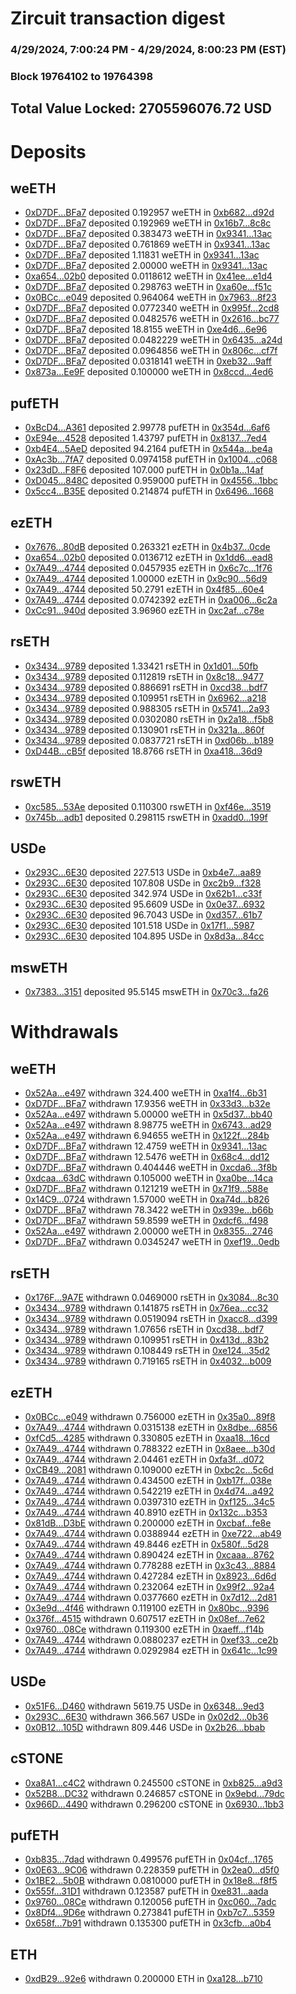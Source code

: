 # Zircuit transaction digest
### 4/29/2024, 7:00:24 PM - 4/29/2024, 8:00:23 PM (EST)
### Block 19764102 to 19764398

## Total Value Locked: 2705596076.72 USD

# Deposits
## weETH
- [0xD7DF...BFa7](https://etherscan.io/address/0xD7DF7E085214743530afF339aFC420c7c720BFa7) deposited 0.192957 weETH in [0xb682...d92d](https://etherscan.io/tx/0xD7DF7E085214743530afF339aFC420c7c720BFa7)
- [0xD7DF...BFa7](https://etherscan.io/address/0xD7DF7E085214743530afF339aFC420c7c720BFa7) deposited 0.192969 weETH in [0x16b7...8c8c](https://etherscan.io/tx/0xD7DF7E085214743530afF339aFC420c7c720BFa7)
- [0xD7DF...BFa7](https://etherscan.io/address/0xD7DF7E085214743530afF339aFC420c7c720BFa7) deposited 0.383473 weETH in [0x9341...13ac](https://etherscan.io/tx/0xD7DF7E085214743530afF339aFC420c7c720BFa7)
- [0xD7DF...BFa7](https://etherscan.io/address/0xD7DF7E085214743530afF339aFC420c7c720BFa7) deposited 0.761869 weETH in [0x9341...13ac](https://etherscan.io/tx/0xD7DF7E085214743530afF339aFC420c7c720BFa7)
- [0xD7DF...BFa7](https://etherscan.io/address/0xD7DF7E085214743530afF339aFC420c7c720BFa7) deposited 1.11831 weETH in [0x9341...13ac](https://etherscan.io/tx/0xD7DF7E085214743530afF339aFC420c7c720BFa7)
- [0xD7DF...BFa7](https://etherscan.io/address/0xD7DF7E085214743530afF339aFC420c7c720BFa7) deposited 2.00000 weETH in [0x9341...13ac](https://etherscan.io/tx/0xD7DF7E085214743530afF339aFC420c7c720BFa7)
- [0xa654...02b0](https://etherscan.io/address/0xa65495F27234F6dF1BC601D0e7D3fb95d24B02b0) deposited 0.0118612 weETH in [0x41ee...e1d4](https://etherscan.io/tx/0xa65495F27234F6dF1BC601D0e7D3fb95d24B02b0)
- [0xD7DF...BFa7](https://etherscan.io/address/0xD7DF7E085214743530afF339aFC420c7c720BFa7) deposited 0.298763 weETH in [0xa60e...f51c](https://etherscan.io/tx/0xD7DF7E085214743530afF339aFC420c7c720BFa7)
- [0x0BCc...e049](https://etherscan.io/address/0x0BCc8142Af8234bE0fA620Ef7bdef8Aa73A0e049) deposited 0.964064 weETH in [0x7963...8f23](https://etherscan.io/tx/0x0BCc8142Af8234bE0fA620Ef7bdef8Aa73A0e049)
- [0xD7DF...BFa7](https://etherscan.io/address/0xD7DF7E085214743530afF339aFC420c7c720BFa7) deposited 0.0772340 weETH in [0x995f...2cd8](https://etherscan.io/tx/0xD7DF7E085214743530afF339aFC420c7c720BFa7)
- [0xD7DF...BFa7](https://etherscan.io/address/0xD7DF7E085214743530afF339aFC420c7c720BFa7) deposited 0.0482576 weETH in [0x2616...bc77](https://etherscan.io/tx/0xD7DF7E085214743530afF339aFC420c7c720BFa7)
- [0xD7DF...BFa7](https://etherscan.io/address/0xD7DF7E085214743530afF339aFC420c7c720BFa7) deposited 18.8155 weETH in [0xe4d6...6e96](https://etherscan.io/tx/0xD7DF7E085214743530afF339aFC420c7c720BFa7)
- [0xD7DF...BFa7](https://etherscan.io/address/0xD7DF7E085214743530afF339aFC420c7c720BFa7) deposited 0.0482229 weETH in [0x6435...a24d](https://etherscan.io/tx/0xD7DF7E085214743530afF339aFC420c7c720BFa7)
- [0xD7DF...BFa7](https://etherscan.io/address/0xD7DF7E085214743530afF339aFC420c7c720BFa7) deposited 0.0964856 weETH in [0x806c...cf7f](https://etherscan.io/tx/0xD7DF7E085214743530afF339aFC420c7c720BFa7)
- [0xD7DF...BFa7](https://etherscan.io/address/0xD7DF7E085214743530afF339aFC420c7c720BFa7) deposited 0.0318141 weETH in [0xeb32...9aff](https://etherscan.io/tx/0xD7DF7E085214743530afF339aFC420c7c720BFa7)
- [0x873a...Ee9F](https://etherscan.io/address/0x873ab3A020BdbD86Ec82C418EE6401B55b7fEe9F) deposited 0.100000 weETH in [0x8ccd...4ed6](https://etherscan.io/tx/0x873ab3A020BdbD86Ec82C418EE6401B55b7fEe9F)
## pufETH
- [0xBcD4...A361](https://etherscan.io/address/0xBcD43bA366247F3421ABa6E8DF256cc5bA93A361) deposited 2.99778 pufETH in [0x354d...6af6](https://etherscan.io/tx/0xBcD43bA366247F3421ABa6E8DF256cc5bA93A361)
- [0xE94e...4528](https://etherscan.io/address/0xE94eC285f1F2d67A40Fe67c977d26f2c67b94528) deposited 1.43797 pufETH in [0x8137...7ed4](https://etherscan.io/tx/0xE94eC285f1F2d67A40Fe67c977d26f2c67b94528)
- [0xb4E4...5AeD](https://etherscan.io/address/0xb4E407bF4bbC334E12Fbe8Fff59aC1bfe21a5AeD) deposited 94.2164 pufETH in [0x544a...be4a](https://etherscan.io/tx/0xb4E407bF4bbC334E12Fbe8Fff59aC1bfe21a5AeD)
- [0xAc3b...7fA7](https://etherscan.io/address/0xAc3b886FA5296f0C641151589F2B1fBd0B197fA7) deposited 0.0974158 pufETH in [0x1004...c068](https://etherscan.io/tx/0xAc3b886FA5296f0C641151589F2B1fBd0B197fA7)
- [0x23dD...F8F6](https://etherscan.io/address/0x23dDFe708e80B05D4796BDb121e3e2787A11F8F6) deposited 107.000 pufETH in [0x0b1a...14af](https://etherscan.io/tx/0x23dDFe708e80B05D4796BDb121e3e2787A11F8F6)
- [0xD045...848C](https://etherscan.io/address/0xD0456ba4DC956d7574de5470C95995d412Ad848C) deposited 0.959000 pufETH in [0x4556...1bbc](https://etherscan.io/tx/0xD0456ba4DC956d7574de5470C95995d412Ad848C)
- [0x5cc4...B35E](https://etherscan.io/address/0x5cc41685C10a93593Bd6e1275bad34c00412B35E) deposited 0.214874 pufETH in [0x6496...1668](https://etherscan.io/tx/0x5cc41685C10a93593Bd6e1275bad34c00412B35E)
## ezETH
- [0x7676...80dB](https://etherscan.io/address/0x767612271D781B850b70A737D3Dd8382458380dB) deposited 0.263321 ezETH in [0x4b37...0cde](https://etherscan.io/tx/0x767612271D781B850b70A737D3Dd8382458380dB)
- [0xa654...02b0](https://etherscan.io/address/0xa65495F27234F6dF1BC601D0e7D3fb95d24B02b0) deposited 0.0136712 ezETH in [0x1dd6...ead8](https://etherscan.io/tx/0xa65495F27234F6dF1BC601D0e7D3fb95d24B02b0)
- [0x7A49...4744](https://etherscan.io/address/0x7A493Be5c2ce014cD049Bf178a1ac0Db1B434744) deposited 0.0457935 ezETH in [0x6c7c...1f76](https://etherscan.io/tx/0x7A493Be5c2ce014cD049Bf178a1ac0Db1B434744)
- [0x7A49...4744](https://etherscan.io/address/0x7A493Be5c2ce014cD049Bf178a1ac0Db1B434744) deposited 1.00000 ezETH in [0x9c90...56d9](https://etherscan.io/tx/0x7A493Be5c2ce014cD049Bf178a1ac0Db1B434744)
- [0x7A49...4744](https://etherscan.io/address/0x7A493Be5c2ce014cD049Bf178a1ac0Db1B434744) deposited 50.2791 ezETH in [0x4f85...60e4](https://etherscan.io/tx/0x7A493Be5c2ce014cD049Bf178a1ac0Db1B434744)
- [0x7A49...4744](https://etherscan.io/address/0x7A493Be5c2ce014cD049Bf178a1ac0Db1B434744) deposited 0.0742392 ezETH in [0xa006...6c2a](https://etherscan.io/tx/0x7A493Be5c2ce014cD049Bf178a1ac0Db1B434744)
- [0xCc91...940d](https://etherscan.io/address/0xCc915Bc8977349Af332bcFAd96cEdFE339Ca940d) deposited 3.96960 ezETH in [0xc2af...c78e](https://etherscan.io/tx/0xCc915Bc8977349Af332bcFAd96cEdFE339Ca940d)
## rsETH
- [0x3434...9789](https://etherscan.io/address/0x34349c5569e7B846c3558961552D2202760A9789) deposited 1.33421 rsETH in [0x1d01...50fb](https://etherscan.io/tx/0x34349c5569e7B846c3558961552D2202760A9789)
- [0x3434...9789](https://etherscan.io/address/0x34349c5569e7B846c3558961552D2202760A9789) deposited 0.112819 rsETH in [0x8c18...9477](https://etherscan.io/tx/0x34349c5569e7B846c3558961552D2202760A9789)
- [0x3434...9789](https://etherscan.io/address/0x34349c5569e7B846c3558961552D2202760A9789) deposited 0.886691 rsETH in [0xcd38...bdf7](https://etherscan.io/tx/0x34349c5569e7B846c3558961552D2202760A9789)
- [0x3434...9789](https://etherscan.io/address/0x34349c5569e7B846c3558961552D2202760A9789) deposited 0.109951 rsETH in [0x6962...a218](https://etherscan.io/tx/0x34349c5569e7B846c3558961552D2202760A9789)
- [0x3434...9789](https://etherscan.io/address/0x34349c5569e7B846c3558961552D2202760A9789) deposited 0.988305 rsETH in [0x5741...2a93](https://etherscan.io/tx/0x34349c5569e7B846c3558961552D2202760A9789)
- [0x3434...9789](https://etherscan.io/address/0x34349c5569e7B846c3558961552D2202760A9789) deposited 0.0302080 rsETH in [0x2a18...f5b8](https://etherscan.io/tx/0x34349c5569e7B846c3558961552D2202760A9789)
- [0x3434...9789](https://etherscan.io/address/0x34349c5569e7B846c3558961552D2202760A9789) deposited 0.130901 rsETH in [0x321a...860f](https://etherscan.io/tx/0x34349c5569e7B846c3558961552D2202760A9789)
- [0x3434...9789](https://etherscan.io/address/0x34349c5569e7B846c3558961552D2202760A9789) deposited 0.0837721 rsETH in [0xd06b...b189](https://etherscan.io/tx/0x34349c5569e7B846c3558961552D2202760A9789)
- [0xD44B...cB5f](https://etherscan.io/address/0xD44BbabA08809844473A0cFE19A7082BcC46cB5f) deposited 18.8766 rsETH in [0xa418...36d9](https://etherscan.io/tx/0xD44BbabA08809844473A0cFE19A7082BcC46cB5f)
## rswETH
- [0xc585...53Ae](https://etherscan.io/address/0xc5857363Cbe0C0e56c275b97C3D49575459E53Ae) deposited 0.110300 rswETH in [0xf46e...3519](https://etherscan.io/tx/0xc5857363Cbe0C0e56c275b97C3D49575459E53Ae)
- [0x745b...adb1](https://etherscan.io/address/0x745b9A68e2240de3a88F3cf2861f0Cd5C784adb1) deposited 0.298115 rswETH in [0xadd0...199f](https://etherscan.io/tx/0x745b9A68e2240de3a88F3cf2861f0Cd5C784adb1)
## USDe
- [0x293C...6E30](https://etherscan.io/address/0x293C6937D8D82e05B01335F7B33FBA0c8e256E30) deposited 227.513 USDe in [0xb4e7...aa89](https://etherscan.io/tx/0x293C6937D8D82e05B01335F7B33FBA0c8e256E30)
- [0x293C...6E30](https://etherscan.io/address/0x293C6937D8D82e05B01335F7B33FBA0c8e256E30) deposited 107.808 USDe in [0xc2b9...f328](https://etherscan.io/tx/0x293C6937D8D82e05B01335F7B33FBA0c8e256E30)
- [0x293C...6E30](https://etherscan.io/address/0x293C6937D8D82e05B01335F7B33FBA0c8e256E30) deposited 342.974 USDe in [0x62b1...c33f](https://etherscan.io/tx/0x293C6937D8D82e05B01335F7B33FBA0c8e256E30)
- [0x293C...6E30](https://etherscan.io/address/0x293C6937D8D82e05B01335F7B33FBA0c8e256E30) deposited 95.6609 USDe in [0x0e37...6932](https://etherscan.io/tx/0x293C6937D8D82e05B01335F7B33FBA0c8e256E30)
- [0x293C...6E30](https://etherscan.io/address/0x293C6937D8D82e05B01335F7B33FBA0c8e256E30) deposited 96.7043 USDe in [0xd357...61b7](https://etherscan.io/tx/0x293C6937D8D82e05B01335F7B33FBA0c8e256E30)
- [0x293C...6E30](https://etherscan.io/address/0x293C6937D8D82e05B01335F7B33FBA0c8e256E30) deposited 101.518 USDe in [0x17f1...5987](https://etherscan.io/tx/0x293C6937D8D82e05B01335F7B33FBA0c8e256E30)
- [0x293C...6E30](https://etherscan.io/address/0x293C6937D8D82e05B01335F7B33FBA0c8e256E30) deposited 104.895 USDe in [0x8d3a...84cc](https://etherscan.io/tx/0x293C6937D8D82e05B01335F7B33FBA0c8e256E30)
## mswETH
- [0x7383...3151](https://etherscan.io/address/0x7383F34CBa6A9713D0070936cc5E36eB94Ad3151) deposited 95.5145 mswETH in [0x70c3...fa26](https://etherscan.io/tx/0x7383F34CBa6A9713D0070936cc5E36eB94Ad3151)
# Withdrawals
## weETH
- [0x52Aa...e497](https://etherscan.io/address/0x52Aa899454998Be5b000Ad077a46Bbe360F4e497) withdrawn 324.400 weETH in [0xa1f4...6b31](https://etherscan.io/tx/0x52Aa899454998Be5b000Ad077a46Bbe360F4e497)
- [0xD7DF...BFa7](https://etherscan.io/address/0xD7DF7E085214743530afF339aFC420c7c720BFa7) withdrawn 17.9356 weETH in [0x33d3...b32e](https://etherscan.io/tx/0xD7DF7E085214743530afF339aFC420c7c720BFa7)
- [0x52Aa...e497](https://etherscan.io/address/0x52Aa899454998Be5b000Ad077a46Bbe360F4e497) withdrawn 5.00000 weETH in [0x5d37...bb40](https://etherscan.io/tx/0x52Aa899454998Be5b000Ad077a46Bbe360F4e497)
- [0x52Aa...e497](https://etherscan.io/address/0x52Aa899454998Be5b000Ad077a46Bbe360F4e497) withdrawn 8.98775 weETH in [0x6743...ad29](https://etherscan.io/tx/0x52Aa899454998Be5b000Ad077a46Bbe360F4e497)
- [0x52Aa...e497](https://etherscan.io/address/0x52Aa899454998Be5b000Ad077a46Bbe360F4e497) withdrawn 6.94655 weETH in [0x122f...284b](https://etherscan.io/tx/0x52Aa899454998Be5b000Ad077a46Bbe360F4e497)
- [0xD7DF...BFa7](https://etherscan.io/address/0xD7DF7E085214743530afF339aFC420c7c720BFa7) withdrawn 12.4759 weETH in [0x9341...13ac](https://etherscan.io/tx/0xD7DF7E085214743530afF339aFC420c7c720BFa7)
- [0xD7DF...BFa7](https://etherscan.io/address/0xD7DF7E085214743530afF339aFC420c7c720BFa7) withdrawn 12.5476 weETH in [0x68c4...dd12](https://etherscan.io/tx/0xD7DF7E085214743530afF339aFC420c7c720BFa7)
- [0xD7DF...BFa7](https://etherscan.io/address/0xD7DF7E085214743530afF339aFC420c7c720BFa7) withdrawn 0.404446 weETH in [0xcda6...3f8b](https://etherscan.io/tx/0xD7DF7E085214743530afF339aFC420c7c720BFa7)
- [0xdcaa...63dC](https://etherscan.io/address/0xdcaa918Abef93cf12C02BAb22A5Ab142bDa063dC) withdrawn 0.105000 weETH in [0xa0be...14ca](https://etherscan.io/tx/0xdcaa918Abef93cf12C02BAb22A5Ab142bDa063dC)
- [0xD7DF...BFa7](https://etherscan.io/address/0xD7DF7E085214743530afF339aFC420c7c720BFa7) withdrawn 0.121219 weETH in [0x71f9...588e](https://etherscan.io/tx/0xD7DF7E085214743530afF339aFC420c7c720BFa7)
- [0x14C9...0724](https://etherscan.io/address/0x14C908a60c2e4e6bdA83A75B46c5a2673a340724) withdrawn 1.57000 weETH in [0xa74d...b826](https://etherscan.io/tx/0x14C908a60c2e4e6bdA83A75B46c5a2673a340724)
- [0xD7DF...BFa7](https://etherscan.io/address/0xD7DF7E085214743530afF339aFC420c7c720BFa7) withdrawn 78.3422 weETH in [0x939e...b66b](https://etherscan.io/tx/0xD7DF7E085214743530afF339aFC420c7c720BFa7)
- [0xD7DF...BFa7](https://etherscan.io/address/0xD7DF7E085214743530afF339aFC420c7c720BFa7) withdrawn 59.8599 weETH in [0xdcf6...f498](https://etherscan.io/tx/0xD7DF7E085214743530afF339aFC420c7c720BFa7)
- [0x52Aa...e497](https://etherscan.io/address/0x52Aa899454998Be5b000Ad077a46Bbe360F4e497) withdrawn 2.00000 weETH in [0x8355...2746](https://etherscan.io/tx/0x52Aa899454998Be5b000Ad077a46Bbe360F4e497)
- [0xD7DF...BFa7](https://etherscan.io/address/0xD7DF7E085214743530afF339aFC420c7c720BFa7) withdrawn 0.0345247 weETH in [0xef19...0edb](https://etherscan.io/tx/0xD7DF7E085214743530afF339aFC420c7c720BFa7)
## rsETH
- [0x176F...9A7E](https://etherscan.io/address/0x176Fce248A46Ee2Aff2d5F4c76A88129d8d79A7E) withdrawn 0.0469000 rsETH in [0x3084...8c30](https://etherscan.io/tx/0x176Fce248A46Ee2Aff2d5F4c76A88129d8d79A7E)
- [0x3434...9789](https://etherscan.io/address/0x34349c5569e7B846c3558961552D2202760A9789) withdrawn 0.141875 rsETH in [0x76ea...cc32](https://etherscan.io/tx/0x34349c5569e7B846c3558961552D2202760A9789)
- [0x3434...9789](https://etherscan.io/address/0x34349c5569e7B846c3558961552D2202760A9789) withdrawn 0.0519094 rsETH in [0xacc8...d399](https://etherscan.io/tx/0x34349c5569e7B846c3558961552D2202760A9789)
- [0x3434...9789](https://etherscan.io/address/0x34349c5569e7B846c3558961552D2202760A9789) withdrawn 1.07656 rsETH in [0xcd38...bdf7](https://etherscan.io/tx/0x34349c5569e7B846c3558961552D2202760A9789)
- [0x3434...9789](https://etherscan.io/address/0x34349c5569e7B846c3558961552D2202760A9789) withdrawn 0.109951 rsETH in [0x413d...83b2](https://etherscan.io/tx/0x34349c5569e7B846c3558961552D2202760A9789)
- [0x3434...9789](https://etherscan.io/address/0x34349c5569e7B846c3558961552D2202760A9789) withdrawn 0.108449 rsETH in [0xe124...35d2](https://etherscan.io/tx/0x34349c5569e7B846c3558961552D2202760A9789)
- [0x3434...9789](https://etherscan.io/address/0x34349c5569e7B846c3558961552D2202760A9789) withdrawn 0.719165 rsETH in [0x4032...b009](https://etherscan.io/tx/0x34349c5569e7B846c3558961552D2202760A9789)
## ezETH
- [0x0BCc...e049](https://etherscan.io/address/0x0BCc8142Af8234bE0fA620Ef7bdef8Aa73A0e049) withdrawn 0.756000 ezETH in [0x35a0...89f8](https://etherscan.io/tx/0x0BCc8142Af8234bE0fA620Ef7bdef8Aa73A0e049)
- [0x7A49...4744](https://etherscan.io/address/0x7A493Be5c2ce014cD049Bf178a1ac0Db1B434744) withdrawn 0.0315138 ezETH in [0x8dbe...6856](https://etherscan.io/tx/0x7A493Be5c2ce014cD049Bf178a1ac0Db1B434744)
- [0xfCd5...4285](https://etherscan.io/address/0xfCd582e5115733CA6D53eB5233A7a50D45644285) withdrawn 0.330805 ezETH in [0xaa18...16cd](https://etherscan.io/tx/0xfCd582e5115733CA6D53eB5233A7a50D45644285)
- [0x7A49...4744](https://etherscan.io/address/0x7A493Be5c2ce014cD049Bf178a1ac0Db1B434744) withdrawn 0.788322 ezETH in [0x8aee...b30d](https://etherscan.io/tx/0x7A493Be5c2ce014cD049Bf178a1ac0Db1B434744)
- [0x7A49...4744](https://etherscan.io/address/0x7A493Be5c2ce014cD049Bf178a1ac0Db1B434744) withdrawn 2.04461 ezETH in [0xfa3f...d072](https://etherscan.io/tx/0x7A493Be5c2ce014cD049Bf178a1ac0Db1B434744)
- [0xCB49...2081](https://etherscan.io/address/0xCB49020852676a6020F89363d42Ef7D860e32081) withdrawn 0.109000 ezETH in [0xbc2c...5c6d](https://etherscan.io/tx/0xCB49020852676a6020F89363d42Ef7D860e32081)
- [0x7A49...4744](https://etherscan.io/address/0x7A493Be5c2ce014cD049Bf178a1ac0Db1B434744) withdrawn 0.434500 ezETH in [0xb17f...038e](https://etherscan.io/tx/0x7A493Be5c2ce014cD049Bf178a1ac0Db1B434744)
- [0x7A49...4744](https://etherscan.io/address/0x7A493Be5c2ce014cD049Bf178a1ac0Db1B434744) withdrawn 0.542219 ezETH in [0x4d74...a492](https://etherscan.io/tx/0x7A493Be5c2ce014cD049Bf178a1ac0Db1B434744)
- [0x7A49...4744](https://etherscan.io/address/0x7A493Be5c2ce014cD049Bf178a1ac0Db1B434744) withdrawn 0.0397310 ezETH in [0xf125...34c5](https://etherscan.io/tx/0x7A493Be5c2ce014cD049Bf178a1ac0Db1B434744)
- [0x7A49...4744](https://etherscan.io/address/0x7A493Be5c2ce014cD049Bf178a1ac0Db1B434744) withdrawn 40.8910 ezETH in [0x132c...b353](https://etherscan.io/tx/0x7A493Be5c2ce014cD049Bf178a1ac0Db1B434744)
- [0x81dB...D3bE](https://etherscan.io/address/0x81dBdf4F3383CD01EA6fEF15002853e775A0D3bE) withdrawn 0.200000 ezETH in [0xcbaf...fe8e](https://etherscan.io/tx/0x81dBdf4F3383CD01EA6fEF15002853e775A0D3bE)
- [0x7A49...4744](https://etherscan.io/address/0x7A493Be5c2ce014cD049Bf178a1ac0Db1B434744) withdrawn 0.0388944 ezETH in [0xe722...ab49](https://etherscan.io/tx/0x7A493Be5c2ce014cD049Bf178a1ac0Db1B434744)
- [0x7A49...4744](https://etherscan.io/address/0x7A493Be5c2ce014cD049Bf178a1ac0Db1B434744) withdrawn 49.8446 ezETH in [0x580f...5d28](https://etherscan.io/tx/0x7A493Be5c2ce014cD049Bf178a1ac0Db1B434744)
- [0x7A49...4744](https://etherscan.io/address/0x7A493Be5c2ce014cD049Bf178a1ac0Db1B434744) withdrawn 0.890424 ezETH in [0xcaaa...8762](https://etherscan.io/tx/0x7A493Be5c2ce014cD049Bf178a1ac0Db1B434744)
- [0x7A49...4744](https://etherscan.io/address/0x7A493Be5c2ce014cD049Bf178a1ac0Db1B434744) withdrawn 0.778288 ezETH in [0x3c43...8884](https://etherscan.io/tx/0x7A493Be5c2ce014cD049Bf178a1ac0Db1B434744)
- [0x7A49...4744](https://etherscan.io/address/0x7A493Be5c2ce014cD049Bf178a1ac0Db1B434744) withdrawn 0.427284 ezETH in [0x8923...6d6d](https://etherscan.io/tx/0x7A493Be5c2ce014cD049Bf178a1ac0Db1B434744)
- [0x7A49...4744](https://etherscan.io/address/0x7A493Be5c2ce014cD049Bf178a1ac0Db1B434744) withdrawn 0.232064 ezETH in [0x99f2...92a4](https://etherscan.io/tx/0x7A493Be5c2ce014cD049Bf178a1ac0Db1B434744)
- [0x7A49...4744](https://etherscan.io/address/0x7A493Be5c2ce014cD049Bf178a1ac0Db1B434744) withdrawn 0.0377660 ezETH in [0x7d12...2d81](https://etherscan.io/tx/0x7A493Be5c2ce014cD049Bf178a1ac0Db1B434744)
- [0x3e9d...4f46](https://etherscan.io/address/0x3e9d12C54c93b6498395abe9dE081B3D06Be4f46) withdrawn 0.119100 ezETH in [0x80bc...9396](https://etherscan.io/tx/0x3e9d12C54c93b6498395abe9dE081B3D06Be4f46)
- [0x376f...4515](https://etherscan.io/address/0x376ff70eAD01fa3e4Cb6698565548A74462b4515) withdrawn 0.607517 ezETH in [0x08ef...7e62](https://etherscan.io/tx/0x376ff70eAD01fa3e4Cb6698565548A74462b4515)
- [0x9760...08Ce](https://etherscan.io/address/0x9760E3Afea9d6FE3952fEB654364DC59e66308Ce) withdrawn 0.119300 ezETH in [0xaeff...f14b](https://etherscan.io/tx/0x9760E3Afea9d6FE3952fEB654364DC59e66308Ce)
- [0x7A49...4744](https://etherscan.io/address/0x7A493Be5c2ce014cD049Bf178a1ac0Db1B434744) withdrawn 0.0880237 ezETH in [0xef33...ce2b](https://etherscan.io/tx/0x7A493Be5c2ce014cD049Bf178a1ac0Db1B434744)
- [0x7A49...4744](https://etherscan.io/address/0x7A493Be5c2ce014cD049Bf178a1ac0Db1B434744) withdrawn 0.0292984 ezETH in [0x641c...1c99](https://etherscan.io/tx/0x7A493Be5c2ce014cD049Bf178a1ac0Db1B434744)
## USDe
- [0x51F6...D460](https://etherscan.io/address/0x51F60029edcB049AA1b0AB18C2366e049C8CD460) withdrawn 5619.75 USDe in [0x6348...9ed3](https://etherscan.io/tx/0x51F60029edcB049AA1b0AB18C2366e049C8CD460)
- [0x293C...6E30](https://etherscan.io/address/0x293C6937D8D82e05B01335F7B33FBA0c8e256E30) withdrawn 366.567 USDe in [0x02d2...0b36](https://etherscan.io/tx/0x293C6937D8D82e05B01335F7B33FBA0c8e256E30)
- [0x0B12...105D](https://etherscan.io/address/0x0B12314b62207dB45FC30d95ABfFd76c15cF105D) withdrawn 809.446 USDe in [0x2b26...bbab](https://etherscan.io/tx/0x0B12314b62207dB45FC30d95ABfFd76c15cF105D)
## cSTONE
- [0xa8A1...c4C2](https://etherscan.io/address/0xa8A10c06afd5F2b3380925f2d0630fF7796ec4C2) withdrawn 0.245500 cSTONE in [0xb825...a9d3](https://etherscan.io/tx/0xa8A10c06afd5F2b3380925f2d0630fF7796ec4C2)
- [0x52B8...DC32](https://etherscan.io/address/0x52B8903bD4390d9EF9CD32B114487c30429FDC32) withdrawn 0.246857 cSTONE in [0x9ebd...79dc](https://etherscan.io/tx/0x52B8903bD4390d9EF9CD32B114487c30429FDC32)
- [0x966D...4490](https://etherscan.io/address/0x966D8D1D4DFb2f6e61011cFDc86660E435Eb4490) withdrawn 0.296200 cSTONE in [0x6930...1bb3](https://etherscan.io/tx/0x966D8D1D4DFb2f6e61011cFDc86660E435Eb4490)
## pufETH
- [0xb835...7dad](https://etherscan.io/address/0xb83597058A2d27d039a365C80B36922ADc287dad) withdrawn 0.499576 pufETH in [0x04cf...1765](https://etherscan.io/tx/0xb83597058A2d27d039a365C80B36922ADc287dad)
- [0x0E63...9C06](https://etherscan.io/address/0x0E638E743C846A3687cA26Eb63737af685349C06) withdrawn 0.228359 pufETH in [0x2ea0...d5f0](https://etherscan.io/tx/0x0E638E743C846A3687cA26Eb63737af685349C06)
- [0x1BE2...5b0B](https://etherscan.io/address/0x1BE22240936445c50b1fcA291728bf463d175b0B) withdrawn 0.0810000 pufETH in [0x18e8...f8f5](https://etherscan.io/tx/0x1BE22240936445c50b1fcA291728bf463d175b0B)
- [0x555f...31D1](https://etherscan.io/address/0x555f3e972a7e0985409495B094092C6461c831D1) withdrawn 0.123587 pufETH in [0xe831...aada](https://etherscan.io/tx/0x555f3e972a7e0985409495B094092C6461c831D1)
- [0x9760...08Ce](https://etherscan.io/address/0x9760E3Afea9d6FE3952fEB654364DC59e66308Ce) withdrawn 0.120056 pufETH in [0xc060...7adc](https://etherscan.io/tx/0x9760E3Afea9d6FE3952fEB654364DC59e66308Ce)
- [0x8Df4...9D6e](https://etherscan.io/address/0x8Df400653d7AE3914E46F1bD5cF0D38f120c9D6e) withdrawn 0.273841 pufETH in [0xb7c7...5359](https://etherscan.io/tx/0x8Df400653d7AE3914E46F1bD5cF0D38f120c9D6e)
- [0x658f...7b91](https://etherscan.io/address/0x658f82699E421Ec8F690bDB4Cc9322C3B3cD7b91) withdrawn 0.135300 pufETH in [0x3cfb...a0b4](https://etherscan.io/tx/0x658f82699E421Ec8F690bDB4Cc9322C3B3cD7b91)
## ETH
- [0xdB29...92e6](https://etherscan.io/address/0xdB29Aadc3535697dc69Ac1f1E08283040ec392e6) withdrawn 0.200000 ETH in [0xa128...b710](https://etherscan.io/tx/0xdB29Aadc3535697dc69Ac1f1E08283040ec392e6)
